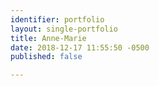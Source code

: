 ```yaml
---
identifier: portfolio
layout: single-portfolio
title: Anne-Marie
date: 2018-12-17 11:55:50 -0500
published: false

---
```

